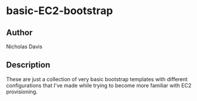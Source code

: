 # basic-EC2-bootstrap

## Author
Nicholas Davis

## Description
These are just a collection of very basic bootstrap templates with different configurations that I've made while trying to become more familiar with EC2 provisioning.